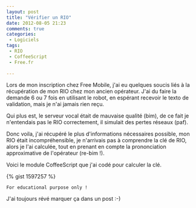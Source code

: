 ```yaml
---
layout: post
title: "Vérifier un RIO"
date: 2012-08-05 21:23
comments: true
categories: 
 - Logiciels
tags:
 - RIO
 - CoffeeScript
 - Free.fr
 
---
```


Lors de mon inscription chez Free Mobile, j'ai eu quelques soucis liés à la récupération de mon RIO chez mon ancien opérateur. J'ai du faire la demande 6 ou 7 fois en utilisant le robot, en espérant recevoir le texto de validation, mais je n'ai jamais rien reçu.

Qui plus est, le serveur vocal était de mauvaise qualité (bim), de ce fait je n'entendais pas le RIO correctement, il simulait des pertes réseaux (paf).

Donc voila, j'ai récupéré le plus d'informations nécessaires possible, mon RIO était incompréhensible, je n'arrivais pas à comprendre la clé de RIO, alors je l'ai calculée, tout en prenant en compte la prononciation approximative de l'opérateur (re-bim !).

Voici le module CoffeeScript que j'ai codé pour calculer la clé.

{% gist 1597257 %}

```
For educational purpose only !
```

J'ai toujours révé marquer ça dans un post :-)